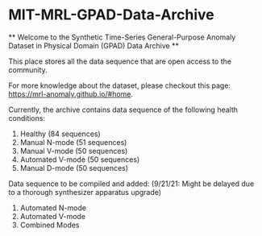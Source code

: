 # MIT-MRL-GPAD-Data-Archive

** Welcome to the Synthetic Time-Series General-Purpose Anomaly Dataset in Physical Domain (GPAD) Data Archive **

This place stores all the data sequence that are open access to the community.

For more knowledge about the dataset, please checkout this page: https://mrl-anomaly.github.io/#home.

Currently, the archive contains data sequence of the following health conditions:
1. Healthy (84 sequences)
2. Manual N-mode (51 sequences) 
3. Manual V-mode (50 sequences)
4. Automated V-mode (50 sequences)
5. Manual D-mode (50 sequences)

Data sequence to be compiled and added: (9/21/21: Might be delayed due to a thorough synthesizer apparatus upgrade)
1. Automated N-mode
2. Automated V-mode
3. Combined Modes


